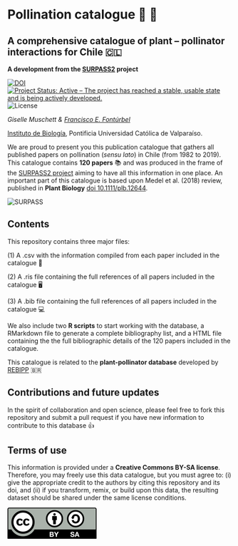 # Pollination catalogue :hibiscus: :honeybee:

## A comprehensive catalogue of plant – pollinator interactions for Chile :chile:

**A development from the [SURPASS2](https://bee-surpass.org) project**

[![DOI](https://zenodo.org/badge/261577192.svg)](https://zenodo.org/badge/latestdoi/261577192) [![Project Status: Active – The project has reached a stable, usable state and is being actively developed.](https://www.repostatus.org/badges/latest/active.svg)](https://www.repostatus.org/#active) ![License](https://img.shields.io/badge/License-CC%20BY%2D-SA%204.0-lightgrey.svg)

_Giselle Muschett & [Francisco E. Fontúrbel](https://github.com/fonturbel)_

[Instituto de Biología](http://biologia.pucv.cl/), Pontificia Universidad Católica de Valparaíso.


We are proud to present you this publication catalogue that gathers all published papers on pollination (_sensu lato_) in Chile (from 1982 to 2019). This catalogue contains **120 papers** :books: and was produced in the frame of the [SURPASS2 project](https://bee-surpass.org) aiming to have all this information in one place. An important part of this catalogue is based upon Medel et al. (2018) review, published in **Plant Biology** [doi 10.1111/plb.12644](https://doi.org/10.1111/plb.12644).

![SURPASS](images/surpass_logo.png)


## Contents

This repository contains three major files:

(1) A .csv with the information compiled from each paper included in the catalogue :closed_book:

(2) A .ris file containing the full references of all papers included in the catalogue :desktop_computer:

(3) A .bib file containing the full references of all papers included in the catalogue :computer:


We also include two **R scripts** to start working with the database, a RMarkdown file to generate a complete bibliography list, and a HTML file containing the the full bibliographic details of the 120 papers included in the catalogue.


This catalogue is related to the **plant-pollinator database** developed by [REBIPP](https://www.rebipp.org.br) :brazil:


## Contributions and future updates

In the spirit of collaboration and open science, please feel free to fork this repository and submit a pull request if you have new information to contribute to this database :thumbsup:


## Terms of use

This information is provided under a **Creative Commons BY-SA license**. Therefore, you may freely use this data catalogue, but you must agree to: (i) give the appropriate credit to the authors by citing this repository and its doi, and (ii) if you transform, remix, or build upon this data, the resulting dataset should be shared under the same license conditions.

![license](images/license.png)
